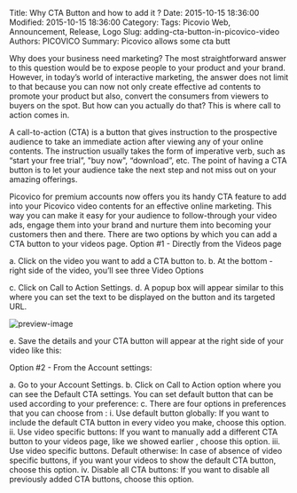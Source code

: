 Title: Why CTA Button and how to add it ?
Date: 2015-10-15 18:36:00
Modified: 2015-10-15 18:36:00
Category: 
Tags: Picovio Web, Announcement, Release, Logo
Slug: adding-cta-button-in-picovico-video
Authors: PICOVICO
Summary: Picovico allows some cta butt

Why does your business need marketing? The most straightforward answer to this question would be to expose people to your product and your brand. However, in today’s world of interactive marketing, the answer does not limit to that because you can now not only create effective ad contents to promote your product but also, convert the consumers from viewers to buyers on the spot. But how can you actually do that? This is where call to action comes in.

A call-to-action (CTA) is a button that gives instruction to the prospective audience to take an immediate action after viewing any of your online contents. The instruction usually takes the form of imperative verb, such as “start your free trial”, "buy now", “download”, etc. The point of having a CTA button is to let your audience take the next step and not miss out on your amazing offerings.  

Picovico for premium accounts now offers you its handy CTA feature to add into your Picovico video contents for an effective online marketing. This way you can make it easy for your audience to follow-through your video ads, engage them into your brand and nurture them into becoming your customers then and there. 
There are two options by which you can add a CTA button to your videos page.
Option #1 - Directly from the Videos page
 
a.      Click on the video you want to add a CTA button to. 
b.      At the bottom - right side of the video, you’ll see three Video Options
 

c.      Click on Call to Action Settings.
d.   A popup box will appear similar to this where you can set the text to be displayed on the button and its targeted URL. 
 




![preview-image](/theme/images/blog-articles/placeholder.png) 






e.  	Save the details and your CTA button will appear at the right side of your video like this:

 
Option #2 - From the Account settings: 

a.  	Go to your Account Settings.
b.  	Click on Call to Action option where you can see the Default CTA settings. You can set default button that can be used according to your preference:
c.  	There are four options in preferences that you can choose from :
i.	Use default button globally: If you want to include the default CTA button in every video you make, choose this option.
ii.	Use video specific buttons: If you want to manually add a different CTA button to your videos page, like we showed earlier , choose this option.
iii.	Use video specific buttons. Default otherwise: In case of absence of video specific buttons, if you want your videos to show the default CTA button, choose this option.
iv.	Disable all CTA buttons: If you want to disable all previously added CTA buttons, choose this option.
 
 
 
 
 

